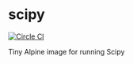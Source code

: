# scipy

[![Circle CI](https://circleci.com/gh/vektorcloud/scipy.svg?style=svg)](https://circleci.com/gh/vektorcloud/scipy)

Tiny Alpine image for running Scipy

